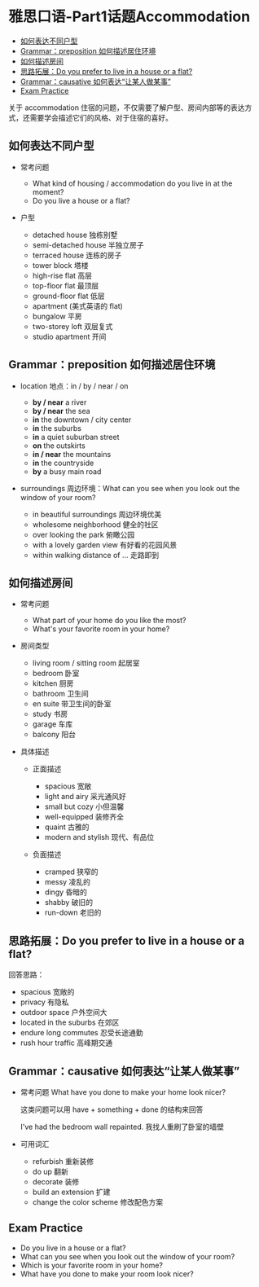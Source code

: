 # 雅思口语-Part1话题Accommodation

  - [如何表达不同户型](#%E5%A6%82%E4%BD%95%E8%A1%A8%E8%BE%BE%E4%B8%8D%E5%90%8C%E6%88%B7%E5%9E%8B)
  - [Grammar：preposition 如何描述居住环境](#grammarpreposition-%E5%A6%82%E4%BD%95%E6%8F%8F%E8%BF%B0%E5%B1%85%E4%BD%8F%E7%8E%AF%E5%A2%83)
  - [如何描述房间](#%E5%A6%82%E4%BD%95%E6%8F%8F%E8%BF%B0%E6%88%BF%E9%97%B4)
  - [思路拓展：Do you prefer to live in a house or a flat?](#%E6%80%9D%E8%B7%AF%E6%8B%93%E5%B1%95do-you-prefer-to-live-in-a-house-or-a-flat)
  - [Grammar：causative 如何表达“让某人做某事”](#grammarcausative-%E5%A6%82%E4%BD%95%E8%A1%A8%E8%BE%BE%E8%AE%A9%E6%9F%90%E4%BA%BA%E5%81%9A%E6%9F%90%E4%BA%8B)
  - [Exam Practice](#exam-practice)

关于 accommodation 住宿的问题，不仅需要了解户型、房间内部等的表达方式，还需要学会描述它们的风格、对于住宿的喜好。

## 如何表达不同户型

* 常考问题
    * What kind of housing / accommodation do you live in at the moment?
    * Do you live a house or a flat?

* 户型
    * detached house 独栋别墅
    * semi-detached house 半独立房子
    * terraced house 连栋的房子
    * tower block 塔楼
    * high-rise flat 高层
    * top-floor flat 最顶层
    * ground-floor flat 低层
    * apartment (美式英语的 flat)
    * bungalow 平房
    * two-storey loft 双层复式
    * studio apartment 开间

## Grammar：preposition 如何描述居住环境

* location 地点：in / by / near / on
    * **by / near** a river
    * **by / near** the sea
    * **in** the downtown / city center
    * **in** the suburbs
    * **in** a quiet suburban street
    * **on** the outskirts
    * **in / near** the mountains
    * **in** the countryside
    * **by** a busy main road

* surroundings 周边环境：What can you see when you look out the window of your room?
    * in beautiful surroundings 周边环境优美
    * wholesome neighborhood 健全的社区
    * over looking the park 俯瞰公园
    * with a lovely garden view 有好看的花园风景
    * within walking distance of ... 走路即到

## 如何描述房间

* 常考问题
    * What part of your home do you like the most?
    * What's your favorite room in your home?

* 房间类型
    * living room / sitting room 起居室
    * bedroom 卧室
    * kitchen 厨房
    * bathroom 卫生间
    * en suite 带卫生间的卧室
    * study 书房
    * garage 车库
    * balcony 阳台

* 具体描述
    * 正面描述
        * spacious 宽敞
        * light and airy 采光通风好
        * small but cozy 小但温馨
        * well-equipped 装修齐全
        * quaint 古雅的
        * modern and stylish 现代、有品位

    * 负面描述
        * cramped 狭窄的
        * messy 凌乱的
        * dingy 昏暗的
        * shabby 破旧的
        * run-down 老旧的

## 思路拓展：Do you prefer to live in a house or a flat?

回答思路：
* spacious 宽敞的
* privacy 有隐私
* outdoor space 户外空间大
* located in the suburbs 在郊区
* endure long commutes 忍受长途通勤
* rush hour traffic 高峰期交通

## Grammar：causative 如何表达“让某人做某事”

* 常考问题
    What have you done to make your home look nicer?

    这类问题可以用 have + something + done 的结构来回答

    I've had the bedroom wall repainted. 我找人重刷了卧室的墙壁

* 可用词汇
    * refurbish 重新装修
    * do up 翻新
    * decorate 装修
    * build an extension 扩建
    * change the color scheme 修改配色方案

## Exam Practice
* Do you live in a house or a flat?
* What can you see when you look out the window of your room?
* Which is your favorite room in your home?
* What have you done to make your room look nicer?
